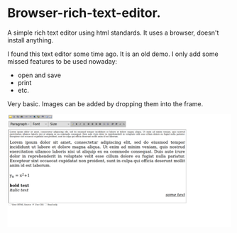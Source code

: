 # Browser-rich-text-editor.
A simple rich text editor using html standards.
It uses a browser, doesn't install anything.

I found this text editor some time ago. It is an old demo.
I only add some missed features to be used nowaday:
- open and save
- print
- etc.

Very basic.
Images can be added by dropping them into the frame.

![My image](https://github.com/frank038/Browser-rich-text-editor./blob/main/Screenshot.png)
